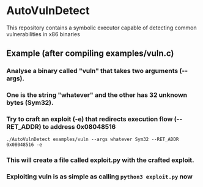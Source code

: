 # AutoVulnDetect
This repository contains a symbolic executor capable of detecting common vulnerabilities in x86 binaries

## Example (after compiling examples/vuln.c)
### Analyse a binary called "vuln" that takes two arguments (--args). 
### One is the string "whatever" and the other has 32 unknown bytes (Sym32). 
### Try to craft an exploit (-e) that redirects execution flow (--RET_ADDR) to address 0x08048516

```
./AutoVulnDetect examples/vuln --args whatever Sym32 --RET_ADDR 0x08048516 -e
```

### This will create a file called exploit.py with the crafted exploit.
### Exploiting vuln is as simple as calling `python3 exploit.py` now